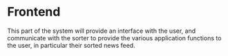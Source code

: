 # Frontend

This part of the system will provide an interface with the user, and communicate with the sorter to provide the various application functions to the user, in particular their sorted news feed.
